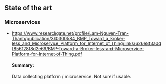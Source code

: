 ## State of the art

### Microservices
* https://www.researchgate.net/profile/Lam-Nguyen-Tran-Thanh/publication/360300584_BMP_Toward_a_Broker-less_and_Microservice_Platform_for_Internet_of_Thing/links/626e8f3a0df856128f8d2e69/BMP-Toward-a-Broker-less-and-Microservice-Platform-for-Internet-of-Thing.pdf
  
  #### Summary: 
  Data collecting platform / microservice. Not sure if usable.